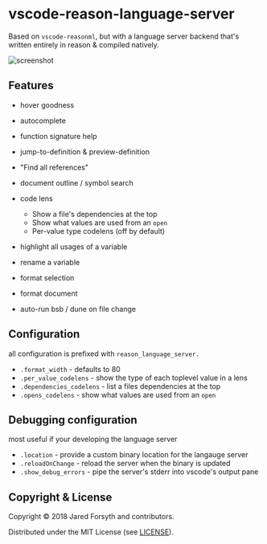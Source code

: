 # vscode-reason-language-server

Based on `vscode-reasonml`, but with a language server backend that's written entirely in reason & compiled natively.

![screenshot](https://github.com/jaredly/reason-language-server/raw/master/editor-extensions/vscode/screenshot.png)

## Features

- hover goodness
- autocomplete
- function signature help
- jump-to-definition & preview-definition
- "Find all references"
- document outline / symbol search
- code lens

  - Show a file's dependencies at the top
  - Show what values are used from an `open`
  - Per-value type codelens (off by default)

- highlight all usages of a variable
- rename a variable
- format selection
- format document
- auto-run bsb / dune on file change

## Configuration
all configuration is prefixed with `reason_language_server.`

- `.format_width` - defaults to 80
- `.per_value_codelens` - show the type of each toplevel value in a lens
- `.dependencies_codelens` - list a files dependencies at the top
- `.opens_codelens` - show what values are used from an `open`

## Debugging configuration
most useful if your developing the language server

- `.location` - provide a custom binary location for the langauge server
- `.reloadOnChange` - reload the server when the binary is updated
- `.show_debug_errors` - pipe the server's stderr into vscode's output pane

## Copyright & License

Copyright © 2018 Jared Forsyth and contributors.

Distributed under the MIT License (see [LICENSE](./LICENSE)).
